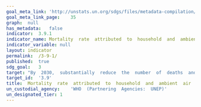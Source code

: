 ```yaml
---	
goal_meta_link:	'http://unstats.un.org/sdgs/files/metadata-compilation/Metadata-Goal-3.pdf'
goal_meta_link_page:	35
graph:	null
has_metadata:	false
indicator:	3.9.1
indicator_name:	Mortality  rate  attributed  to  household  and  ambient  air  pollution
indicator_variable:	null
layout:	indicator
permalink:	/3-9-1/
published:	true  
sdg_goal:	3
target:	"By  2030,  substantially  reduce  the  number  of  deaths  and  illnesses  from  hazardous  chemicals  and  air,  water  and  soil  pollution  and  contamination."
target_id:	'3.9'
title:	Mortality  rate  attributed  to  household  and  ambient  air  pollution
un_custodial_agency:	'WHO  (Partnering  Agencies:  UNEP)'
un_designated_tier:	1
---	
```


